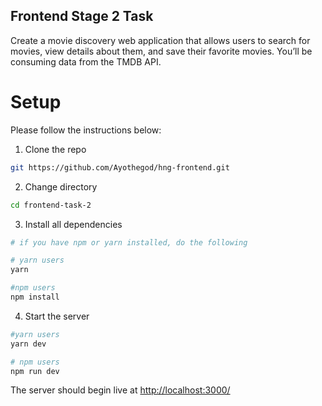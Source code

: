 ## Frontend Stage 2 Task

Create a movie discovery web application that allows users to search for movies, view details about them, and save their favorite movies. You’ll be consuming data from the TMDB API.

# Setup

Please follow the instructions below:

1. Clone the repo

```bash
git https://github.com/Ayothegod/hng-frontend.git
```

2. Change directory

```bash
cd frontend-task-2
```

3. Install all dependencies

```bash
# if you have npm or yarn installed, do the following

# yarn users
yarn

#npm users
npm install
```

4. Start the server

```bash
#yarn users
yarn dev

# npm users
npm run dev

```

The server should begin live at [http://localhost:3000/](http://localhost:3000/)